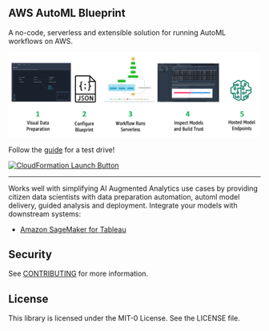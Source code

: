 ## AWS AutoML Blueprint

A no-code, serverless and extensible solution for running AutoML workflows on AWS.

![User Flow](https://github.com/aws-samples/automl-blueprint/blob/main/web/img/bp-user-flow.png)

Follow the [guide](https://github.com/aws-samples/automl-blueprint/blob/main/automl_blueprint_quickstart_guide.pdf) for a test drive!

[![CloudFormation Launch Button](https://s3.amazonaws.com/cloudformation-examples/cloudformation-launch-stack.png)](https://console.aws.amazon.com/cloudformation/home?region=region#/stacks/new?stackName=automl-bp&templateURL=https://dtong-public-fileshare.s3-us-west-2.amazonaws.com/automl-blueprint/code/deploy/cf/automl-blueprint.yml)

---
Works well with simplifying AI Augmented Analytics use cases by providing citizen data scientists with data preparation automation, automl model delivery, guided analysis and deployment. Integrate your models with downstream systems:

* [Amazon SageMaker for Tableau](https://aws.amazon.com/quickstart/architecture/amazon-sagemaker-for-tableau/)

## Security

See [CONTRIBUTING](CONTRIBUTING.md#security-issue-notifications) for more information.

## License

This library is licensed under the MIT-0 License. See the LICENSE file.

